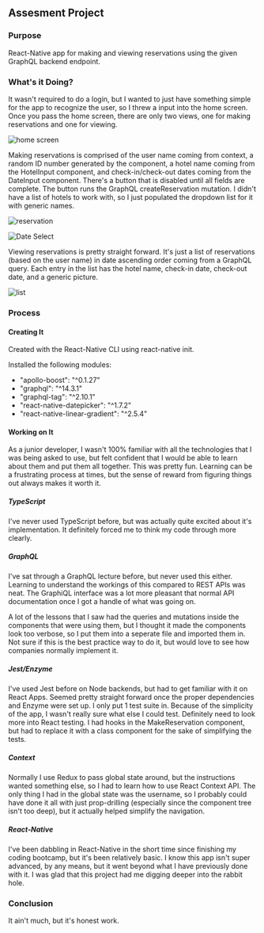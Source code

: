 ## Assesment Project

### Purpose

React-Native app for making and viewing reservations using the given GraphQL backend endpoint.

### What's it Doing?

It wasn't required to do a login, but I wanted to just have something simple for the app to recognize the user, so I threw a input into the home screen. Once you pass the home screen, there are only two views, one for making reservations and one for viewing.

![home screen](https://dev-fun-bucket.s3.amazonaws.com/login.png "Home screen")

Making reservations is comprised of the user name coming from context, a random ID number generated by the component, a hotel name coming from the HotelInput component, and check-in/check-out dates coming from the DateInput component. There's a button that is disabled until all fields are complete. The button runs the GraphQL createReservation mutation. I didn't have a list of hotels to work with, so I just populated the dropdown list for it with generic names.

![reservation](https://dev-fun-bucket.s3.amazonaws.com/reservationSelect.png "reservation")

![Date Select](https://dev-fun-bucket.s3.amazonaws.com/dateSelect.png "Date Select")

Viewing reservations is pretty straight forward. It's just a list of reservations (based on the user name) in date ascending order coming from a GraphQL query. Each entry in the list has the hotel name, check-in date, check-out date, and a generic picture.

![list](https://dev-fun-bucket.s3.amazonaws.com/reservationList.png "list")


### Process

#### Creating It

Created with the React-Native CLI using react-native init.

Installed the following modules:

* "apollo-boost": "^0.1.27"
* "graphql": "^14.3.1"
* "graphql-tag": "^2.10.1"
* "react-native-datepicker": "^1.7.2"
* "react-native-linear-gradient": "^2.5.4"

#### Working on It

As a junior developer, I wasn't 100% familiar with all the technologies that I was being asked to use, but felt confident that I would be able to learn about them and put them all together. This was pretty fun. Learning can be a frustrating process at times, but the sense of reward from figuring things out always makes it worth it.

##### TypeScript
I've never used TypeScript before, but was actually quite excited about it's implementation. It definitely forced me to think my code through more clearly.

##### GraphQL
I've sat through a GraphQL lecture before, but never used this either. Learning to understand the workings of this compared to REST APIs was neat. The GraphiQL interface was a lot more pleasant that normal API documentation once I got a handle of what was going on.

A lot of the lessons that I saw had the queries and mutations inside the components that were using them, but I thought it made the components look too verbose, so I put them into a seperate file and imported them in. Not sure if this is the best practice way to do it, but would love to see how companies normally implement it.

##### Jest/Enzyme
I've used Jest before on Node backends, but had to get familiar with it on React Apps. Seemed pretty straight forward once the proper dependencies and Enzyme were set up. I only put 1 test suite in. Because of the simplicity of the app, I wasn't really sure what else I could test. Definitely need to look more into React testing. I had hooks in the MakeReservation component, but had to replace it with a class component for the sake of simplifying the tests.

##### Context
Normally I use Redux to pass global state around, but the instructions wanted something else, so I had to learn how to use React Context API. The only thing I had in the global state was the username, so I probably could have done it all with just prop-drilling (especially since the component tree isn't too deep), but it actually helped simplify the navigation.

##### React-Native
I've been dabbling in React-Native in the short time since finishing my coding bootcamp, but it's been relatively basic. I know this app isn't super advanced, by any means, but it went beyond what I have previously done with it. I was glad that this project had me digging deeper into the rabbit hole.


### Conclusion
It ain't much, but it's honest work.







